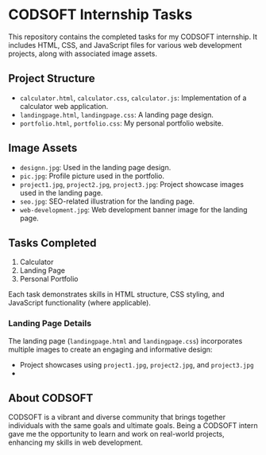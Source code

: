 # CODSOFT Internship Tasks

This repository contains the completed tasks for my CODSOFT internship. It includes HTML, CSS, and JavaScript files for various web development projects, along with associated image assets.

## Project Structure

- `calculator.html`, `calculator.css`, `calculator.js`: Implementation of a calculator web application.
- `landingpage.html`, `landingpage.css`: A landing page design.
- `portfolio.html`, `portfolio.css`: My personal portfolio website.

## Image Assets

- `designn.jpg`: Used in the landing page design.
- `pic.jpg`: Profile picture used in the portfolio.
- `project1.jpg`, `project2.jpg`, `project3.jpg`: Project showcase images used in the landing page.
- `seo.jpg`: SEO-related illustration for the landing page.
- `web-development.jpg`: Web development banner image for the landing page.

## Tasks Completed

1. Calculator
2. Landing Page
3. Personal Portfolio

Each task demonstrates skills in HTML structure, CSS styling, and JavaScript functionality (where applicable).

### Landing Page Details

The landing page (`landingpage.html` and `landingpage.css`) incorporates multiple images to create an engaging and informative design:
- Project showcases using `project1.jpg`, `project2.jpg`, and `project3.jpg`
- 
## About CODSOFT

CODSOFT is a vibrant and diverse community that brings together individuals with the same goals and ultimate goals. Being a CODSOFT intern gave me the opportunity to learn and work on real-world projects, enhancing my skills in web development.
